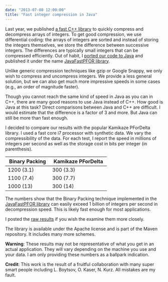 ```yaml
---
date: "2013-07-08 12:00:00"
title: "Fast integer compression in Java"
---
```




Last year, we published [a fast C++ library](https://github.com/lemire/FastPFor) to quickly compress and decompress arrays of integers. To get good compression, we use differential coding: the arrays of integers are sorted and instead of storing the integers themselves, we store the difference between successive integers. The differences are typically small integers that can be compressed efficiently. Out of habit, I [ported our code to Java](https://github.com/lemire/JavaFastPFOR) and published it under the name [JavaFastPFOR library](https://github.com/lemire/JavaFastPFOR).

Unlike generic compression techniques like gzip or Google Snappy, we only wish to compress and uncompress integers. We provide a less general solution, but we can also get much more impressive speeds in some cases (e.g., an order of magnitude faster).

Though you cannot reach the same kind of speed in Java as you can in C++, there are many good reasons to use Java instead of C++. How good is Java at this task? Direct comparisons between Java and C++ are difficult. I would estimate that the difference is a factor of 3 and more. But Java can still be more than fast enough.

I decided to compare our results with the popular Kamikaze PForDelta library. I used a fast core i7 processor with synthetic data. We vary the compressibility of the data. For each test, I report the speed in millions of integers per second as well as the storage cost in bits per integer (in parenthesis).

&nbsp;Binary Packing&nbsp; |&nbsp;Kamikaze PForDelta&nbsp; |
-------------------------|-------------------------|
1200 (3.1)               |300 (3.3)                |
1100 (7.4)               |300 (7.7)                |
1000 (13)                |300 (14)                 |


The numbers show that the Binary Packing technique implemented in the [JavaFastPFOR library](https://github.com/lemire/JavaFastPFOR) can easily exceed 1 billion of integers per second in decompression speed. This is likely fast enough for most applications.

I posted the [raw results](https://github.com/lemire/JavaFastPFOR/blob/master/benchmarkresults/benchmarkresults_icore7_10may2013.txt) if you wish the examine them more closely.

The library is available under the Apache license and is part of the Maven repository. It includes many more schemes.

__Warning__: These results may not be representative of what you get in an actual application. They will vary depending on the machine you use and your data. I am only providing these numbers as a ballpark indication.

__Credit__: This work is the result of a fruitful collaboration with many super smart people including L. Boytsov, O. Kaser, N. Kurz. All mistakes are my fault.


